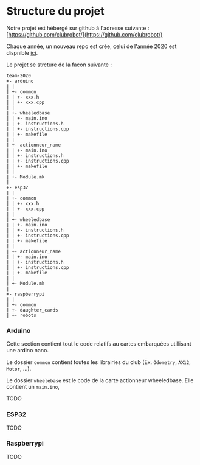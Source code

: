 # Structure du projet

Notre projet est hébergé sur github à l'adresse suivante : [https://github.com/clubrobot/](https://github.com/clubrobot/)

Chaque année, un nouveau repo est crée, celui de l'année 2020 est dispnible [ici](https://github.com/clubrobot/team-2020).

Le projet se strcture de la facon suivante :

```
team-2020
+- arduino
| |
| +- common
| | +- xxx.h
| | +- xxx.cpp
| |
| +- wheeledbase
| | +- main.ino
| | +- instructions.h
| | +- instructions.cpp
| | +- makefile
| |
| +- actionneur_name
| | +- main.ino
| | +- instructions.h
| | +- instructions.cpp
| | +- makefile
| |
| +- Module.mk
|
+- esp32
| |
| +- common
| | +- xxx.h
| | +- xxx.cpp
| |
| +- wheeledbase
| | +- main.ino
| | +- instructions.h
| | +- instructions.cpp
| | +- makefile
| |
| +- actionneur_name
| | +- main.ino
| | +- instructions.h
| | +- instructions.cpp
| | +- makefile
| |
| +- Module.mk
|
+- raspberrypi
| |
| +- common
| +- daughter_cards
| +- robots
```

### Arduino

Cette section contient tout le code relatifs au cartes embarquées utillisant une ardino nano.

Le dossier `common` contient toutes les librairies du club (Ex. `Odometry`, `AX12`, `Motor`, ...).

Le dossier `wheelebase` est le code de la carte actionneur wheeledbase. Elle contient un `main.ino`,

TODO

### ESP32

TODO

### Raspberrypi

TODO
